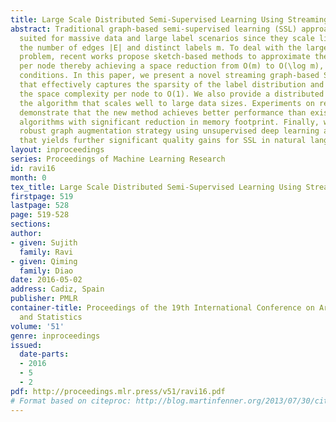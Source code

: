 ```yaml
---
title: Large Scale Distributed Semi-Supervised Learning Using Streaming Approximation
abstract: Traditional graph-based semi-supervised learning (SSL) approaches are not
  suited for massive data and large label scenarios since they scale linearly with
  the number of edges |E| and distinct labels m. To deal with the large label size
  problem, recent works propose sketch-based methods to approximate the label distribution
  per node thereby achieving a space reduction from O(m) to O(\log m), under certain
  conditions. In this paper, we present a novel streaming graph-based SSL approximation
  that effectively captures the sparsity of the label distribution and further reduces
  the space complexity per node to O(1). We also provide a distributed version of
  the algorithm that scales well to large data sizes. Experiments on real-world datasets
  demonstrate that the new method achieves better performance than existing state-of-the-art
  algorithms with significant reduction in memory footprint. Finally, we propose a
  robust graph augmentation strategy using unsupervised deep learning architectures
  that yields further significant quality gains for SSL in natural language applications.
layout: inproceedings
series: Proceedings of Machine Learning Research
id: ravi16
month: 0
tex_title: Large Scale Distributed Semi-Supervised Learning Using Streaming Approximation
firstpage: 519
lastpage: 528
page: 519-528
sections: 
author:
- given: Sujith
  family: Ravi
- given: Qiming
  family: Diao
date: 2016-05-02
address: Cadiz, Spain
publisher: PMLR
container-title: Proceedings of the 19th International Conference on Artificial Intelligence
  and Statistics
volume: '51'
genre: inproceedings
issued:
  date-parts:
  - 2016
  - 5
  - 2
pdf: http://proceedings.mlr.press/v51/ravi16.pdf
# Format based on citeproc: http://blog.martinfenner.org/2013/07/30/citeproc-yaml-for-bibliographies/
---
```

